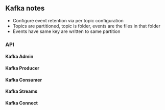 ## Kafka notes

- Configure event retention via per topic configuration
- Topics are partitioned, topic is folder, events are the files in that folder
- Events have same key are written to same partition

### API

#### Kafka Admin

#### Kafka Producer

#### Kafka Consumer

#### Kafka Streams

#### Kafka Connect